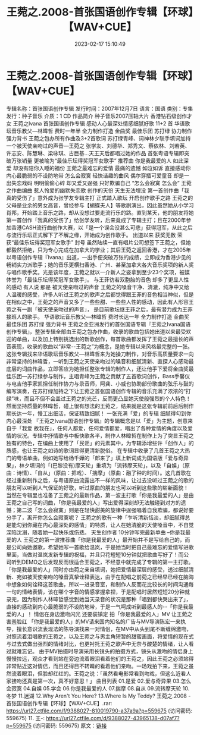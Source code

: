 ﻿---
title: 王菀之.2008-首张国语创作专辑【环球】【WAV+CUE】
date: 2023-02-17 15:10:49
categories: WAV车载音乐、镜像
tags: 华语中文
---
# 王菀之.2008-首张国语创作专辑【环球】【WAV+CUE】

专辑名称：首张国语创作专辑
发行时间：2007年12月7日
语言：国语
类别：专集
发行：种子音乐
介质：1 CD
作品简介
种子音乐2007压轴大片
香港钻石级创作才女
王菀之Ivana 首张国语创作专辑
感动人心最深处情感细腻好歌 11+2 首
华语歌坛音乐教父—林暐哲 费时一年半 全力制作打造
金曲奖 最佳乐团 苏打绿 协力制作 强力背书
王菀之包办所有作曲及3+2首歌词 苏打绿青峰、词神林夕联手填词加持
一个被天使亲吻过的声音—王菀之
张学友、刘德华、郑秀文、蔡依林、刘若英、许志安、陈慧琳、梁咏琪、古巨基…天王天后都唱过她的作品
首张粤语专辑即突破万张销量 更被喻为“最佳乐坛得奖冠军女歌手”
推荐曲
你是我最爱的人
如此深爱 却没有陪你入睡的福份
王菀之最难忘的爱情 最痛的遗憾 如泣如诉
直接感动你内心最脆弱的不设防地带
怎么会寂寞
轻快谐趣的曲风 偶尔穿插可爱童音 却是一出失恋戏码
明明偷偷心碎 却又爱又逞强 只好欺骗自己 “怎么会寂寞 怎么会”
王菀之作曲编曲 惹人怜爱的幽默失恋歌
创作的天份 天生无法埋没
第一首创作曲「我真的受伤了」意外成为张学友专辑主打
正式踏入歌坛 开启创作歌手之路
王菀之的父母是业余的男女高音，曾经参与【蝴蝶夫人】等歌剧演出，因此虽然她从小学习肖邦，开始踏上音乐之路，却从没想过要走流行乐的路。直到某天，他的朋友将她第一首创作「我真的受伤了」给张学友听，后来竟成了专辑主打；且在2000年参加香港CASH流行曲创作大赛，以「是一个误会没甚么可悲」获得冠军，从此之后与流行乐坛正式解下了不解之缘，开始成为创作歌手。
出道以来 获奖无数 荣获“最佳乐坛得奖冠军女歌手” 封号
虽然陆续一直有唱片公司想签下王菀之，但她都毅然拒绝，只为专心完成在加拿大的学业；其后王菀之返回香港，才在2005年以粤语创作专辑『Ivana』出道，一出手便突破万张的成绩，立即成为香港少见的畅销实力派歌手；她的音乐更横扫香港、广州、甚至加拿大各大音乐奖项的新人奖与唱作歌手奖。光是该年度，王菀之就以一介新人之姿拿到至少23个奖项，被媒体誉为「最佳乐坛得奖冠军女歌手」。
与王菲彷若双胞胎的音色 却多了更显人性的感动
有人说 那是 被天使亲吻过的声音
王菀之的嗓音干净、清澈，纯净中又给人温暖的感受，许多人听过王菀之的歌声之后都觉得跟王菲的音色相当神似，但是在相似之中，王菀之的声音又多了一些些甜、一些些人性的感动，因此有人形容王菀之有一副「被天使亲吻过的声音」，
是目前歌坛继王菲之后，最有潜力成为王菲接班人的歌手。
华语歌坛音乐教父—林暐哲
费时长达一年 全力制作打造
金曲奖 最佳乐团 苏打绿 强力背书
王菀之全亚洲发行的首张国语专辑『王菀之Ivana国语创作专辑』，整张专辑全部由王菀之包办作曲，收录的歌曲包括她出道以来最受欢迎的单曲，以及加上特别挑选出的新歌创作，每首歌曲都发挥了王菀之最擅长的声音表现，收录的歌曲以“非常--王菀之”为概念，是她专辑以来风格最完整的一张。
这张专辑找来华语歌坛音乐教父—林暐哲来为她操刀制作，对音乐高质量要求一向非常坚持的林暐哲，一听到王菀之天使亲吻过的嗓音和细腻清新、直探人心感动最底层的词曲作品，立即答应为她担任整张专辑的制作人，还让他手下爱将金曲奖最佳乐团—苏打绿参与制作，主唱青峰为王菀之贡献了五首歌词创作，Bass手馨仪与电吉他手家凯担任制作协力与录音师，阿龚、小威也协助部份歌曲的弦乐与鼓的编写演奏，在苏打绿加持之下让王菀之首张国语创作专辑的音乐充满了浓浓的“打绿”味，而且不但不会盖过王菀之的光芒，反而更凸显她天使般强烈的个人特色！然而坚持质量的林暐哲，碰上很有想法的王菀之，结果就是这张专辑前前后后制作期长达一年，慢工出细活，保证精致细腻！
一张充满「爱」的专辑 细腻得勾到你内心最深处
『王菀之Ivana国语创作专辑』的专辑概念是以「爱」为主题，创意来自于「我爱
故我在」，任何人都爱，任何爱情都爱，唱出了各种爱情的角度以及爱情的状况。专辑中抒情歌与中板快歌各半，制作人林暐哲在制作上为了突显王菀之独有的特色，在编曲上使用了「民谣」的元素其中，为专辑添增些许「创作人」的质感，也让王菀之如诗的歌词显得更清新脱俗。
在专辑中收录了几首王菀之大热门的粤语单曲，例如她写给杨千嬅的「郎来了」填上新词成为国语版「爱与奇异果」，林夕填词的「(巴黎没有)摩天轮」重填为「流转摩天轮」，以及「自娱」（原曲：诗情）、「自从」（原曲：把戏）、「揣摩」（原曲：融了钟的时间）。这几首歌在经过重新制作之后，与粤语原曲流露出不一样的风味，让过去没听过王菀之的歌的朋友可以听到人气保证的好歌，听过原曲的朋友也可以听到这些歌的崭新面貌！
当然在专辑里也准备了王菀之的最新作品，第一波主打歌「你是我最爱的人」是由王菀之自己写的词曲，「你是我最爱的人」写出爱得深刻却无法触碰到对方的遗憾；第二波「怎么会寂寞」则是在轻快甜美的旋律中逞强唱着自我欺骗，都说好要分手了，离开你怎么会寂寞呢？
王菀之的歌有一种「乍听清新恬淡，却细腻得总是能勾到你藏在内心最深处的感情」的特质，让人在她清脆的天使嗓音中，不自觉深陷沈溺，随着她一起快乐或伤悲。
天生创作者 10分钟写完最新单曲 –你是我最爱的人
王菀之的第一波推荐曲「你是我最爱的人」最开始并不是写给自己的，而是公司向她邀歌，希望她写一首歌给温岚，于是她当时把自己最难忘的爱情写进歌里面，当做对温岚发新专辑的祝福，并且只花短短10分钟就把歌曲写好了！而公司听到DEMO之后发现反而很适合王菀之，不经意中就完成了专辑的第一主打歌。
「你是我最爱的人」同时亦由菀之亲自填词，她把爱情最深层的感受，透过细腻清新、宛如被天使亲吻的嗓音真挚诠释表达，由于在配唱之前菀之已经早已经在脑海中想象如何诠释这首歌曲，所以一进录音室，和制作人反而花比较长的时间沟通每一句的情绪表情，该在哪个字音的情感掌握拿捏，于是配唱时居然短短20分钟就录完，因为制作人林暐哲感觉到她当天录音的状况是那种「唱到都快哭出来了」，直接的感动到内心最脆弱的不设防地带，于是一气呵成听到最感人的--「你是我最爱的人」！
情侣在身边激吻闪光 还要装镇定
拍「你是我最爱的人」MV 让王菀之害羞脸红
「你是我最爱的人」的MV请来国内知名的广告与MV导演陈宏一来执导，擅长意识流表现法的陈导演找来一对情侣，在MV中从头到尾不断缠绵激吻，对照流着泪唱歌的王菀之，以及王菀之与男主角短暂的甜蜜画面，将爱情的现在式与过去式做出强烈的情绪对比，也更衬托王菀之歌声中无奈与酸楚的情绪，让人看过就难忘记。
由于MV拍摄时导演采用长镜头的拍摄方式，镜头从激吻的情侣身上慢慢拉远，观众才看到站在旁边流着眼泪看着他们的王菀之，因此王菀之必须站得非常贴近这对情侣，而且还得目不转睛的看着他们亲吻。一场戏拍下来，王菀之虽然流着眼泪，但脸却红红的。王菀之说：「虽然看电影常看到吻戏，但这么近看人家接吻还真是第一次，真不好意思！」
曲目列表
01.是爱
02.爱与奇异果
03.怎么会寂寞
04.自娱
05.学会
06.你是我最爱的人
07.揣摩
08.自从
09.流转摩天轮
10.冬梦
11.迷湖
12.Why Aren't You Here?
13.Where Is My Teddy?
王菀之.2008 - 首张国语创作专辑【环球】【WAV+CUE】.rar: https://url27.ctfile.com/f/9388027-810019790-a37a9a?p=559675
(访问密码: 559675)
11. 王-: https://url27.ctfile.com/d/9388027-43965138-d07af7?p=559675
(访问密码: 559675)
原文：[链接](https://blog.sina.com.cn/s/blog_1647c7e76010310ti.html)